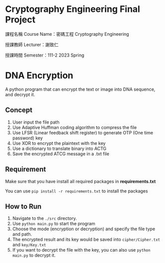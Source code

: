 # Cryptography Engineering Final Project
課程名稱 Course Name：密碼工程 Cryptography Engineering

授課教師 Lecturer：謝致仁

授課時間 Semester：111-2 2023 Spring
# DNA Encryption

A python program that can encrypt the text or image into DNA sequence, and decrypt it.

## Concept
1. User input the file path
2. Use Adaptive Huffman coding algorithm to compress the file
3. Use LFSR (Linear feedback shift register) to generate OTP (One time password) key
4. Use XOR to encrypt the plaintext with the key
5. Use a dictionary to translate binary into ACTG
6. Save the encrypted ATCG message in a .txt file

## Requirement

Make sure that you have install all required packages in **requirements.txt**

You can use `pip install -r requirements.txt` to install the packages

## How to Run


1. Navigate to the `./src` directory.
2. Use `python main.py` to start the program
3. Choose the mode (encryption or decryption) and specify the file type and path.
4. The encrypted result and its key would be saved into `cipher/Cipher.txt` and `key/Key.txt`
5. If you want to decrypt the file with the key, you can also use `python main.py` to decrypt it.

